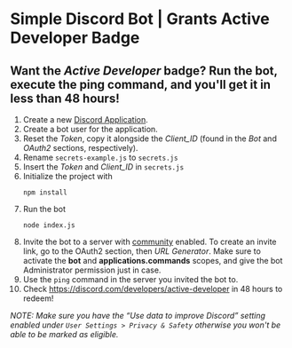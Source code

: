 # Simple Discord Bot | Grants Active Developer Badge
## Want the *Active Developer* badge? Run the bot, execute the ping command, and you'll get it in less than 48 hours!

1. Create a new [Discord Application](https://discord.com/developers/applications).
2. Create a bot user for the application.
3. Reset the *Token*, copy it alongside the *Client_ID* (found in the *Bot* and *OAuth2* sections, respectively).
4. Rename `secrets-example.js` to `secrets.js`
5. Insert the *Token* and *Client_ID* in `secrets.js`
6. Initialize the project with
    ```
    npm install
    ```
7. Run the bot
    ```
    node index.js
    ```
8. Invite the bot to a server with [community](https://support.discord.com/hc/en-us/articles/360047132851-Enabling-Your-Community-Server) enabled. To create an invite link, go to the OAuth2 section, then *URL Generator*. Make sure to activate the **bot** and **applications.commands** scopes, and give the bot Administrator permission just in case.
9. Use the `ping` command in the server you invited the bot to.
10. Check https://discord.com/developers/active-developer in 48 hours to redeem!

*NOTE: Make sure you have the “Use data to improve Discord” setting enabled under `User Settings > Privacy & Safety` otherwise you won't be able to be marked as eligible.*
